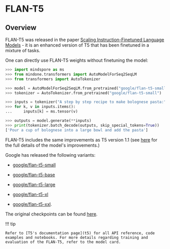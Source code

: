 <!--Copyright 2022 The HuggingFace Team. All rights reserved.

Licensed under the Apache License, Version 2.0 (the "License"); you may not use this file except in compliance with
the License. You may obtain a copy of the License at

http://www.apache.org/licenses/LICENSE-2.0

Unless required by applicable law or agreed to in writing, software distributed under the License is distributed on
an "AS IS" BASIS, WITHOUT WARRANTIES OR CONDITIONS OF ANY KIND, either express or implied. See the License for the
specific language governing permissions and limitations under the License.

⚠️ Note that this file is in Markdown but contain specific syntax for our doc-builder (similar to MDX) that may not be
rendered properly in your Markdown viewer.

-->

# FLAN-T5

## Overview

FLAN-T5 was released in the paper [Scaling Instruction-Finetuned Language Models](https://arxiv.org/pdf/2210.11416.pdf) - it is an enhanced version of T5 that has been finetuned in a mixture of tasks.

One can directly use FLAN-T5 weights without finetuning the model:

```python
>>> import mindspore as ms
>>> from mindone.transformers import AutoModelForSeq2SeqLM
>>> from transformers import AutoTokenizer

>>> model = AutoModelForSeq2SeqLM.from_pretrained("google/flan-t5-small")
>>> tokenizer = AutoTokenizer.from_pretrained("google/flan-t5-small")

>>> inputs = tokenizer("A step by step recipe to make bolognese pasta:", return_tensors="np")
>>> for k, v in inputs.items():
...     inputs[k] = ms.tensor(v)

>>> outputs = model.generate(**inputs)
>>> print(tokenizer.batch_decode(outputs, skip_special_tokens=True))
['Pour a cup of bolognese into a large bowl and add the pasta']
```

FLAN-T5 includes the same improvements as T5 version 1.1 (see [here](https://huggingface.co/docs/transformers/model_doc/t5v1.1) for the full details of the model's improvements.)

Google has released the following variants:

- [google/flan-t5-small](https://huggingface.co/google/flan-t5-small)

- [google/flan-t5-base](https://huggingface.co/google/flan-t5-base)

- [google/flan-t5-large](https://huggingface.co/google/flan-t5-large)

- [google/flan-t5-xl](https://huggingface.co/google/flan-t5-xl)

- [google/flan-t5-xxl](https://huggingface.co/google/flan-t5-xxl).

The original checkpoints can be found [here](https://github.com/google-research/t5x/blob/main/docs/models.md#flan-t5-checkpoints).

!!! tip

    Refer to [T5's documentation page](t5) for all API reference, code examples and notebooks. For more details regarding training and evaluation of the FLAN-T5, refer to the model card.
